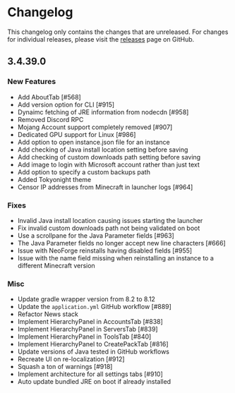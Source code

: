 # Changelog

This changelog only contains the changes that are unreleased. For changes for individual releases, please visit the
[releases](https://github.com/ATLauncher/ATLauncher/releases) page on GitHub.

## 3.4.39.0

### New Features

-   Add AboutTab [#568]
-   Add version option for CLI [#915]
-   Dynaimc fetching of JRE information from nodecdn [#958]
-   Removed Discord RPC
-   Mojang Account support completely removed [#907]
-   Dedicated GPU support for Linux [#986]
-   Add option to open instance.json file for an instance
-   Add checking of Java install location setting before saving
-   Add checking of custom downloads path setting before saving
-   Add image to login with Microsoft account rather than just text
-   Add option to specify a custom backups path
-   Added Tokyonight theme
-   Censor IP addresses from Minecraft in launcher logs [#964]

### Fixes

-   Invalid Java install location causing issues starting the launcher
-   Fix invalid custom downloads path not being validated on boot
-   Use a scrollpane for the Java Parameter fields [#963]
-   The Java Parameter fields no longer accept new line characters [#666]
-   Issue with NeoForge reinstalls having disabled fields [#955]
-   Issue with the name field missing when reinstalling an instance to a different Minecraft version

### Misc

-   Update gradle wrapper version from 8.2 to 8.12
-   Update the `application.yml` GitHub workflow [#889]
-   Refactor News stack
-   Implement HierarchyPanel in AccountsTab [#838]
-   Implement HierarchyPanel in ServersTab [#839]
-   Implement HierarchyPanel in ToolsTab [#840]
-   Implement HierarchyPanel to CreatePackTab [#816]
-   Update versions of Java tested in GitHub workflows
-   Recreate UI on re-localization [#912]
-   Squash a ton of warnings [#918]
-   Implement architecture for all settings tabs [#910]
-   Auto update bundled JRE on boot if already installed
